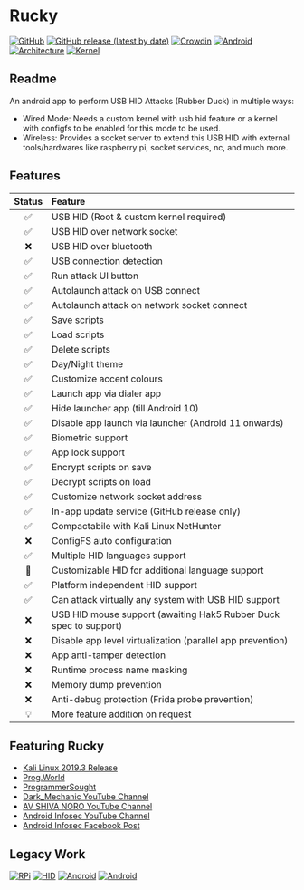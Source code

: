 # Rucky 
[![GitHub](https://img.shields.io/github/license/mayankmetha/Rucky)](https://github.com/mayankmetha/Rucky/blob/master/LICENSE)
[![GitHub release (latest by date)](https://img.shields.io/github/v/release/mayankmetha/Rucky)](https://github.com/mayankmetha/Rucky/releases/latest)
[![Crowdin](https://badges.crowdin.net/rucky/localized.svg)](https://mayankmetha.github.io/Rucky/)
[![Android](https://img.shields.io/badge/android-6.x%2B-lightgrey)](https://github.com/mayankmetha/Rucky)
[![Architecture](https://img.shields.io/badge/architecture-Independent-blueviolet)](https://github.com/mayankmetha/Rucky)
[![Kernel](https://img.shields.io/badge/kernel-USB%20HID%20Patch%20Required-red)](https://github.com/mayankmetha/Rucky)

## Readme
An android app to perform USB HID Attacks (Rubber Duck) in multiple ways:
- Wired Mode: Needs a custom kernel with usb hid feature or a kernel with configfs to be enabled for this mode to be used.
- Wireless: Provides a socket server to extend this USB HID with external tools/hardwares like raspberry pi, socket services, nc, and much more.

## Features 
| Status           | Feature                                                           |
| :---:            | :---                                                              |
|:white_check_mark:| USB HID (Root & custom kernel required)                           |
|:white_check_mark:| USB HID over network socket                                       |
|:x:               | USB HID over bluetooth                                            |
|:white_check_mark:| USB connection detection                                          |
|:white_check_mark:| Run attack UI button                                              |
|:white_check_mark:| Autolaunch attack on USB connect                                  |
|:white_check_mark:| Autolaunch attack on network socket connect                       |
|:white_check_mark:| Save scripts                                                      |
|:white_check_mark:| Load scripts                                                      |
|:white_check_mark:| Delete scripts                                                    |
|:white_check_mark:| Day/Night theme                                                   |
|:white_check_mark:| Customize accent colours                                          |
|:white_check_mark:| Launch app via dialer app                                         |
|:white_check_mark:| Hide launcher app (till Android 10)                               |
|:white_check_mark:| Disable app launch via launcher (Android 11 onwards)              |
|:white_check_mark:| Biometric support                                                 |
|:white_check_mark:| App lock support                                                  |
|:white_check_mark:| Encrypt scripts on save                                           |
|:white_check_mark:| Decrypt scripts on load                                           |
|:white_check_mark:| Customize network socket address                                  |
|:white_check_mark:| In-app update service (GitHub release only)                       |
|:white_check_mark:| Compactabile with Kali Linux NetHunter                            |
|:x:               | ConfigFS auto configuration                                       |
|:white_check_mark:| Multiple HID languages support                                    |
|:construction:    | Customizable HID for additional language support                  |
|:white_check_mark:| Platform independent HID support                                  |
|:white_check_mark:| Can attack virtually any system with USB HID support              |
|:x:               | USB HID mouse support (awaiting Hak5 Rubber Duck spec to support) |
|:x:               | Disable app level virtualization (parallel app prevention)        |
|:x:               | App anti-tamper detection                                         |
|:x:               | Runtime process name masking                                      |
|:x:               | Memory dump prevention                                            |
|:x:               | Anti-debug protection (Frida probe prevention)                    |
|:bulb:            | More feature addition on request                                  |

## Featuring Rucky
- [Kali Linux 2019.3 Release](https://www.kali.org/blog/kali-linux-2019-3-release/)
- [Prog.World](https://prog.world/kali-linux-nethunter-on-android-part-3-breaking-the-distance/)
- [ProgrammerSought](https://www.programmersought.com/article/30497171179/)
- [Dark_Mechanic YouTube Channel](https://youtu.be/ic-X-FCLNk8)
- [AV SHIVA NORO YouTube Channel](https://youtu.be/4clbu41cEQ0)
- [Android Infosec YouTube Channel](https://www.youtube.com/watch?v=_NDXzGPh_BQ)
- [Android Infosec Facebook Post](https://www.facebook.com/AndroidInfoSec/posts/4101537619869708)

## Legacy Work
[![RPi](https://img.shields.io/badge/Raspberry%20Pi-0%20W-maroon)](https://github.com/mayankmetha/Rucky-Ext-RPi)
[![HID](https://img.shields.io/badge/Project-Legacy%20HID-lightgreen)](https://github.com/mayankmetha/Rucky-Legacy-HID)
[![Android](https://img.shields.io/badge/android-4.4.x-green)](https://github.com/mayankmetha/Rucky/releases/tag/1.9)
[![Android](https://img.shields.io/badge/android-5.x-green)](https://github.com/mayankmetha/Rucky/releases/tag/1.9)
